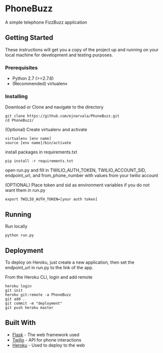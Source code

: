 # PhoneBuzz
A simple telephone FizzBuzz application

## Getting Started

These instructions will get you a copy of the project up and running on your local machine for development and testing purposes.

### Prerequisites

* Python 2.7 (>=2.7.6)
* (Recommended) virtualenv 

### Installing
Download or Clone and navigate to the directory
```
git clone https://github.com/ejnarvala/PhoneBuzz.git
cd PhoneBuzz/
```


(Optional) Create virtualenv and activate

```
virtualenv [env name]
source [env name]/bin/activate
```


install packages in requirements.txt
```
pip install -r requirements.txt
```

open run.py and fill in TWILIO_AUTH_TOKEN, TWILIO_ACCOUNT_SID, endpoint_url, and from_phone_number with values from your twilio account

(OPTIONAL) Place token and sid as environment variables if you do not want them in run.py
```
export TWILIO_AUTH_TOKEN=[your auth token]
```



## Running

Run locally
```
python run.py
```

## Deployment

To deploy on Heroku, just create a new application, then set the endpoint_url in run.py to the link of the app.

From the Heroku CLI, login and add remote
```
heroku login
git init
heroku git:remote -a PhoneBuzz
git add .
git commit -m "deployment"
git push heroku master

```
## Built With

* [Flask](http://flask.pocoo.org/) - The web framework used
* [Twilio](https://www.twilio.com/) - API for phone interactions
* [Heroku](https://www.heroku.com/) - Used to deploy to the web

